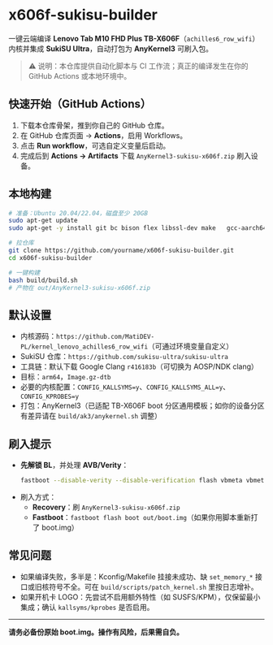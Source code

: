 # x606f-sukisu-builder

一键云端编译 **Lenovo Tab M10 FHD Plus TB-X606F**（`achilles6_row_wifi`）内核并集成 **SukiSU Ultra**，自动打包为 **AnyKernel3** 可刷入包。

> ⚠️ 说明：本仓库提供自动化脚本与 CI 工作流；真正的编译发生在你的 GitHub Actions 或本地环境中。

## 快速开始（GitHub Actions）
1. 下载本仓库骨架，推到你自己的 GitHub 仓库。
2. 在 GitHub 仓库页面 → **Actions**，启用 Workflows。
3. 点击 **Run workflow**，可选自定义变量后启动。
4. 完成后到 **Actions → Artifacts** 下载 `AnyKernel3-sukisu-x606f.zip` 刷入设备。

## 本地构建
```bash
# 准备：Ubuntu 20.04/22.04，磁盘至少 20GB
sudo apt-get update
sudo apt-get -y install git bc bison flex libssl-dev make   gcc-aarch64-linux-gnu build-essential python3 rsync curl ccache unzip

# 拉仓库
git clone https://github.com/yourname/x606f-sukisu-builder.git
cd x606f-sukisu-builder

# 一键构建
bash build/build.sh
# 产物在 out/AnyKernel3-sukisu-x606f.zip
```

## 默认设置
- 内核源码：`https://github.com/MatiDEV-PL/kernel_lenovo_achilles6_row_wifi`（可通过环境变量自定义）
- SukiSU 仓库：`https://github.com/sukisu-ultra/sukisu-ultra`
- 工具链：默认下载 Google Clang `r416183b`（可切换为 AOSP/NDK clang）
- 目标：`arm64`，`Image.gz-dtb`
- 必要的内核配置：`CONFIG_KALLSYMS=y`、`CONFIG_KALLSYMS_ALL=y`、`CONFIG_KPROBES=y`
- 打包：AnyKernel3（已适配 TB-X606F boot 分区通用模板；如你的设备分区有差异请在 `build/ak3/anykernel.sh` 调整）

## 刷入提示
- **先解锁 BL**，并处理 **AVB/Verity**：
  ```bash
  fastboot --disable-verity --disable-verification flash vbmeta vbmeta.img
  ```
- 刷入方式：
  - **Recovery**：刷 `AnyKernel3-sukisu-x606f.zip`
  - **Fastboot**：`fastboot flash boot out/boot.img`（如果你用脚本重新打了 boot.img）

## 常见问题
- 如果编译失败，多半是：Kconfig/Makefile 挂接未成功、缺 `set_memory_*` 接口或旧核符号不全。可在 `build/scripts/patch_kernel.sh` 里按日志增补。
- 如果开机卡 LOGO：先尝试不启用额外特性（如 SUSFS/KPM），仅保留最小集成；确认 `kallsyms/kprobes` 是否启用。

---

**请务必备份原始 boot.img。操作有风险，后果需自负。**
